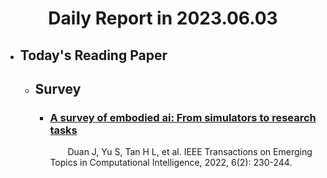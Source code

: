 # <center>Daily Report in 2023.06.03

+ ## Today's Reading Paper
    - ## Survey
        + ### [ A survey of embodied ai: From simulators to research tasks](https://arxiv.org/abs/2103.04918v5)
            &emsp;&emsp;Duan J, Yu S, Tan H L, et al. IEEE Transactions on Emerging Topics in Computational Intelligence, 2022, 6(2): 230-244.

            